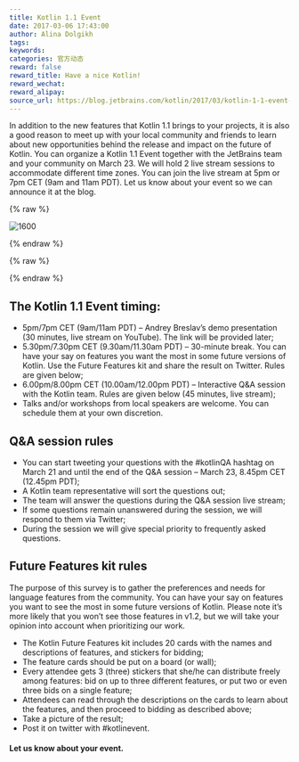 ```yaml
---
title: Kotlin 1.1 Event
date: 2017-03-06 17:43:00
author: Alina Dolgikh
tags:
keywords:
categories: 官方动态
reward: false
reward_title: Have a nice Kotlin!
reward_wechat:
reward_alipay:
source_url: https://blog.jetbrains.com/kotlin/2017/03/kotlin-1-1-event-2/
---
```


In addition to the new features that Kotlin 1.1 brings to your projects, it is also a good reason to meet up with your local community and friends to learn about new opportunities behind the release and impact on the future of Kotlin.
You can organize a Kotlin 1.1 Event together with the JetBrains team and your community on March 23. We will hold 2 live stream sessions to accommodate different time zones. You can join the live stream at 5pm or 7pm CET (9am and 11am PDT).
Let us know about your event so we can announce it at the blog.

{% raw %}
<p><img alt="1600" class="size-full wp-image-4739 aligncenter" data-recalc-dims="1" src="https://i1.wp.com/blog.jetbrains.com/kotlin/files/2017/03/1600.png?resize=640%2C320&amp;ssl=1"/></p>
{% endraw %}


{% raw %}
<p><span id="more-4726"></span></p>
{% endraw %}

## The Kotlin 1.1 Event timing:


* 5pm/7pm CET (9am/11am PDT) – Andrey Breslav’s demo presentation (30 minutes, live stream on YouTube). The link will be provided later;
* 5.30pm/7.30pm CET (9.30am/11.30am PDT) – 30-minute break. You can have your say on features you want the most in some future versions of Kotlin. Use the Future Features kit and share the result on Twitter. Rules are given below;
* 6.00pm/8.00pm CET (10.00am/12.00pm PDT) – Interactive Q&A session with the Kotlin team. Rules are given below (45 minutes, live stream);
* Talks and/or workshops from local speakers are welcome. You can schedule them at your own discretion.

## Q&A session rules


* You can start tweeting your questions with the #kotlinQA hashtag on March 21 and until the end of the Q&A session – March 23, 8.45pm CET (12.45pm PDT);
* A Kotlin team representative will sort the questions out;
* The team will answer the questions during the Q&A session live stream;
* If some questions remain unanswered during the session, we will respond to them via Twitter;
* During the session we will give special priority to frequently asked questions.

## Future Features kit rules

The purpose of this survey is to gather the preferences and needs for language features from the community. You can have your say on features you want to see the most in some future versions of Kotlin. Please note it’s more likely that you won’t see those features in v1.2, but we will take your opinion into account when prioritizing our work.

* The Kotlin Future Features kit includes 20 cards with the names and descriptions of features, and stickers for bidding;
* The feature cards should be put on a board (or wall);
* Every attendee gets 3 (three) stickers that she/he can distribute freely among features: bid on up to three different features, or put two or even three bids on a single feature;
* Attendees can read through the descriptions on the cards to learn about the features, and then proceed to bidding as described above;
* Take a picture of the result;
* Post it on twitter with #kotlinevent.

#### Let us know about your event.

